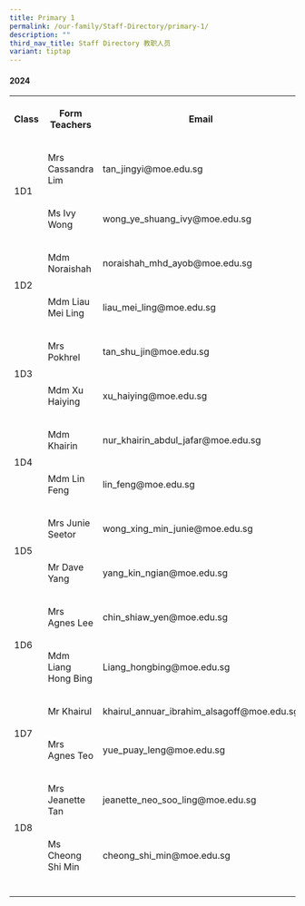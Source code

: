 ```yaml
---
title: Primary 1
permalink: /our-family/Staff-Directory/primary-1/
description: ""
third_nav_title: Staff Directory 教职人员
variant: tiptap
---
```

<h4>2024</h4>
<table style="minWidth: 75px">
<colgroup>
<col>
<col>
<col>
</colgroup>
<tbody>
<tr>
<th rowspan="1" colspan="1">
<p>Class</p>
</th>
<th rowspan="1" colspan="1">
<p>Form Teachers</p>
</th>
<th rowspan="1" colspan="1">
<p>Email</p>
</th>
</tr>
<tr>
<td rowspan="2" colspan="1">
<p>1D1</p>
</td>
<td rowspan="1" colspan="1">
<p>Mrs Cassandra Lim</p>
</td>
<td rowspan="1" colspan="1">
<p>tan_jingyi@moe.edu.sg</p>
</td>
</tr>
<tr>
<td rowspan="1" colspan="1">
<p>Ms Ivy Wong</p>
</td>
<td rowspan="1" colspan="1">
<p>wong_ye_shuang_ivy@moe.edu.sg</p>
</td>
</tr>
<tr>
<td rowspan="2" colspan="1">
<p>1D2</p>
</td>
<td rowspan="1" colspan="1">
<p>Mdm Noraishah</p>
</td>
<td rowspan="1" colspan="1">
<p>noraishah_mhd_ayob@moe.edu.sg</p>
</td>
</tr>
<tr>
<td rowspan="1" colspan="1">
<p>Mdm Liau Mei Ling</p>
</td>
<td rowspan="1" colspan="1">
<p>liau_mei_ling@moe.edu.sg</p>
</td>
</tr>
<tr>
<td rowspan="2" colspan="1">
<p>1D3</p>
</td>
<td rowspan="1" colspan="1">
<p>Mrs Pokhrel</p>
</td>
<td rowspan="1" colspan="1">
<p>tan_shu_jin@moe.edu.sg</p>
</td>
</tr>
<tr>
<td rowspan="1" colspan="1">
<p>Mdm Xu Haiying</p>
</td>
<td rowspan="1" colspan="1">
<p>xu_haiying@moe.edu.sg</p>
</td>
</tr>
<tr>
<td rowspan="2" colspan="1">
<p>1D4</p>
</td>
<td rowspan="1" colspan="1">
<p>Mdm Khairin</p>
</td>
<td rowspan="1" colspan="1">
<p>nur_khairin_abdul_jafar@moe.edu.sg</p>
</td>
</tr>
<tr>
<td rowspan="1" colspan="1">
<p>Mdm Lin Feng</p>
</td>
<td rowspan="1" colspan="1">
<p>lin_feng@moe.edu.sg</p>
</td>
</tr>
<tr>
<td rowspan="2" colspan="1">
<p>1D5</p>
</td>
<td rowspan="1" colspan="1">
<p>Mrs Junie Seetor</p>
</td>
<td rowspan="1" colspan="1">
<p>wong_xing_min_junie@moe.edu.sg</p>
</td>
</tr>
<tr>
<td rowspan="1" colspan="1">
<p>Mr Dave Yang</p>
</td>
<td rowspan="1" colspan="1">
<p>yang_kin_ngian@moe.edu.sg</p>
</td>
</tr>
<tr>
<td rowspan="2" colspan="1">
<p>1D6</p>
</td>
<td rowspan="1" colspan="1">
<p>Mrs Agnes Lee</p>
</td>
<td rowspan="1" colspan="1">
<p>chin_shiaw_yen@moe.edu.sg</p>
</td>
</tr>
<tr>
<td rowspan="1" colspan="1">
<p>Mdm Liang Hong Bing</p>
</td>
<td rowspan="1" colspan="1">
<p>Liang_hongbing@moe.edu.sg</p>
</td>
</tr>
<tr>
<td rowspan="2" colspan="1">
<p>1D7</p>
</td>
<td rowspan="1" colspan="1">
<p>Mr Khairul</p>
</td>
<td rowspan="1" colspan="1">
<p>khairul_annuar_ibrahim_alsagoff@moe.edu.sg</p>
</td>
</tr>
<tr>
<td rowspan="1" colspan="1">
<p>Mrs Agnes Teo</p>
</td>
<td rowspan="1" colspan="1">
<p>yue_puay_leng@moe.edu.sg</p>
</td>
</tr>
<tr>
<td rowspan="2" colspan="1">
<p>1D8</p>
</td>
<td rowspan="1" colspan="1">
<p>Mrs Jeanette Tan</p>
</td>
<td rowspan="1" colspan="1">
<p>jeanette_neo_soo_ling@moe.edu.sg</p>
</td>
</tr>
<tr>
<td rowspan="1" colspan="1">
<p>Ms Cheong Shi Min</p>
</td>
<td rowspan="1" colspan="1">
<p>cheong_shi_min@moe.edu.sg</p>
</td>
</tr>
<tr>
<td rowspan="1" colspan="1">
<p></p>
</td>
<td rowspan="1" colspan="1">
<p></p>
</td>
<td rowspan="1" colspan="1">
<p></p>
</td>
</tr>
</tbody>
</table>
<p></p>